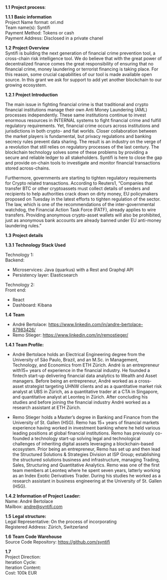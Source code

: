 **1.1** **Project process**:  

**1.1.1** **Basic information**  
 	Project Name format: ori.md  
 	Team name(s): Syntifi  
	Payment Method: Tokens or cash    
	Payment Address: Disclosed in a private chanel 
	
**1.2** **Project Overview**  
Syntifi is building the next generation of financial crime prevention tool, a cross-chain risk intelligence tool. We do believe that with the great power of decentralized finance comes the great responsibility of ensuring that no financial crime, money laundering or terrorist financing is taking place. For this reason,  some crucial capabilities of our tool is made available open source. In this grant we ask for support to add yet another blockchain to our growing ecosystem.

**1.2.1** **Project Introduction**

The main issue in fighting financial crime is that traditional and crypto financial institutions manage their own Anti Money Laundering (AML) processes independently. These same institutions continue to invest enormous resources in INTERNAL systems to fight financial crime and fulfill regulatory requirements. Yet, financial crime occurs across institutions and jurisdictions in both crypto- and fiat worlds. Closer collaboration between the market players is fundamental, but privacy regulations and banking secrecy rules prevent data sharing. The result is an industry on the verge of a revolution that still relies on regulatory processes of the last century. The blockchain technology solves some of these problems by providing a secure and reliable ledger to all stakeholders. Syntifi is here to close the gap and provide on-chain tools to investigate and monitor financial transactions stored across-chains.

Furthermore, governments are starting to tighten regulatory requirements for Crypto related transactions. According to Reuters1, “Companies that transfer BTC or other cryptoassets must collect details of senders and recipients to help authorities crack down on dirty money, EU policymakers proposed on Tuesday in the latest efforts to tighten regulation of the sector. The law, which is one of the recommendations of the inter-governmental watchdog, the Financial Action Task Force (FATF), already applies to wire transfers. Providing anonymous crypto-asset wallets will also be prohibited, just as anonymous bank accounts are already banned under EU anti-money laundering rules.”

**1.3** **Project details**  

**1.3.1** **Technology Stack Used**  

Technology 1:  
Backend:
- Microservices: Java (quarkus)  with a Rest and Graphql API
- Persistency layer: Elasticsearch

Technology 2:  
Front end: 
- React
- Dashboard: Kibana

**1.4** **Team**  
- André Bertolace: https://www.linkedin.com/in/andre-bertolace-87983426/
- Remo Stieger: https://www.linkedin.com/in/remostieger/
 
**1.4.1** **Team Profile:**  

- André Bertolace holds an Electrical Engineering degree from the University of São Paulo, Brazil, and an M.Sc. in Management, Technology, and Economics from ETH Zürich. André is an entrepreneur with15+ years of experience in the financial industry. He founded a fintech start-up delivering financial data analytics to Wealth and Asset managers. Before being an entrepreneur, André worked as a cross-asset strategist targeting UHNW clients and as a quantitative market risk analyst at UBS in Zürich, as a quantitative trader at a CTA in Singapore, and quantitative analyst at Leonteq in Zürich. After concluding his studies and before joining the financial industry André worked as a research assistant at ETH Zürich.

- Remo Stieger holds a Master’s degree in Banking and Finance from the University of St. Gallen (HSG). Remo has 15+ years of financial markets experience having worked in investment banking where he held various leading positions at global financial institutions. Remo has previously co-founded a technology start-up solving legal and technological challenges of inheriting digital assets leveraging a blockchain-based ecosystem. Prior being an entrepreneur, Remo has set up and then lead the Structured Solutions & Strategies Division at ISP Group; establishing the structured solutions business and infrastructure, managing Trading, Sales, Structuring and Quantitative Analytics. Remo was one of the first team members at Leonteq where he spent seven years, latterly working as an Index Exotic Derivatives Trader. During his studies he worked as a research assistant in business engineering at the University of St. Gallen (HSG).

**1.4.2** **Information of Project Leader:**  
Name:  André Bertolace  
Mailbox: andre@syntifi.com

**1.5**   **Legal structure:**  
Legal Representative: On the process of incorporating  
Registered Address: Zürich, Switzerland  

**1.6** **Team Code Warehouse**  
Source Code Repository:  https://github.com/syntifi

**1.7**  
	Project Direction:   
	Iteration Cycle:   
	Iteration Content:  
	Cost: 100k EUR
